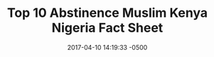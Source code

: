---
layout: item
category: item
id: "#0093"
loc: "093000"
title: "Top 10 Abstinence Muslim Kenya Nigeria Fact Sheet"
permalink: /top-10-abstinence-muslim-kenya-nigeria-fact-sheet/
store: true

date: 2017-04-10 14:19:33 -0500

front-pic: top-10-abstinence-muslim-kenya-nigeria-fact-sheet-front.jpg
social-pic: top-10-abstinence-muslim-kenya-nigeria-fact-sheet-social.jpg
pdf: top-10-abstinence-muslim-kenya-nigeria-fact-sheet.pdf

issues: Abstinence
type: Fact Sheet
target-age: Teens, Young Adults, Adults
target-audience: College Students, Counselors, High School Students, Youth Group
language: English

comment: true
share: true
no-description: true
---